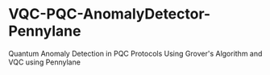 # VQC-PQC-AnomalyDetector-Pennylane
Quantum Anomaly Detection in PQC Protocols Using Grover's Algorithm and VQC using Pennylane
